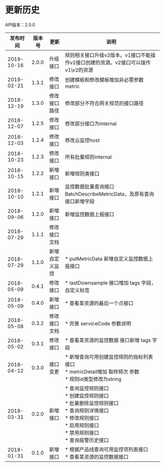 # 更新历史 #
API版本：2.0.0

|发布时间|版本号|更新|说明|
|---|---|---|---|
|2019-10-16|2.0.0|升级接口|规则相关接口升级v2版本。v1接口不能操作v2接口创建的资源。v2接口可以操作v1\v2的资源 |
|2019-02-21|1.3.1|修改接口|创建模板和修改模板增加非必需参数metric|
|2018-12-19|1.3.0 |修改接口路径|修改部分不符合网关规范的接口路径|
|2018-12-07|1.2.5 |修改接口|修改部分接口为internal |
|2018-12-03|1.2.4 |修改接口|修改云监控host |
|2018-10-23|1.2.3 |修改接口|所有批量规则internal|
|2018-10-15|1.2.2 |新增接口|新增规则类接口|
|2018-10-10|1.2.1 |新增接口|监控数据批量查询接口BatchDescribeMetricData，及原有查询接口新增字段|
|2018-09-06|1.2.0 |新增接口|新增监控数据上报接口|
|2018-07-29|1.1.1 |修改接口文档||
|2018-07-29|1.1.0|新增自定义监控|* putMetricData 新增自定义监控数据上报接口|
|2018-05-09|0.4.1|修改接口|* lastDownsample 接口增加 tags 字段，自定义标签|
|2018-05-09|0.4.0|新增接口|* 查看某资源的最后一个点接口|
|2018-05-08|0.3.2|修改接口文档|* 完善 serviceCode 参数说明|
|2018-05-02|0.3.1|修改接口|* 查看某资源的监控数据 接口新增 tags 字段|
|2018-04-12|0.3.0|接口变更|* 新增查询可用创建监控规则的指标列表接口<br>* metricDetail增加 取样频次 参数<br>* 规则id类型修改为string|
|2018-03-31| 0.2.0|新增接口|* 查询监控规则接口<br>* 创建监控规则接口<br>* 批量删除监控规则接口<br>* 查询规则详情接口<br>* 修改规则接口<br>* 启用规则接口<br>* 禁用规则接口<br>* 查询报警历史接口|
|2018-01-31|0.1.0|新增接口|    * 根据产品线查询可用监控项列表接口<br>* 查看某资源的监控数据接口|
